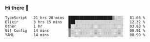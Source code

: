 ### Hi there 👋

<!--
**adroaldopagliari/adroaldopagliari** is a ✨ _special_ ✨ repository because its `README.md` (this file) appears on your GitHub profile.

Here are some ideas to get you started:

- 🔭 I’m currently working on ...
- 🌱 I’m currently learning ...
- 👯 I’m looking to collaborate on ...
- 🤔 I’m looking for help with ...
- 💬 Ask me about ...
- 📫 How to reach me: ...
- 😄 Pronouns: ...
- ⚡ Fun fact: ...
-->

<!--START_SECTION:waka-->
```text
TypeScript   21 hrs 28 mins  ████████████████████▒░░░░   81.08 % 
Elixir       3 hrs 15 mins   ███░░░░░░░░░░░░░░░░░░░░░░   12.32 % 
Other        1 hr            █░░░░░░░░░░░░░░░░░░░░░░░░   03.83 % 
Git Config   14 mins         ▒░░░░░░░░░░░░░░░░░░░░░░░░   00.91 % 
YAML         14 mins         ▒░░░░░░░░░░░░░░░░░░░░░░░░   00.90 % 
```
<!--END_SECTION:waka-->
